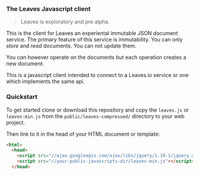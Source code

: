 ### The Leaves Javascript client

> Leaves is exploratory and pre alpha.

This is the client for Leaves an experiental immutable JSON document
service.  The primary feature of this service is immutability.  You
can only _store_ and _read_ documents. You can not update them. 

You *can* however operate on the documents but each operation creates
a new document.

This is a javascript client intended to connect to a Leaves.io service
or one which implements the same api.

### Quickstart

To get started clone or download this repository and copy the
`leaves.js` or `leaves-min.js` from the `public/leaves-compressed/`
directory to your web project.

Then link to it in the head of your HTML document or template:

```html
<html>
  <head>
    <script src="//ajax.googleapis.com/ajax/libs/jquery/1.10.1/jquery.min.js"></script>
    <script src="//your-public-javascripts-dir/leaves-min.js"></script>
  </head>
```

